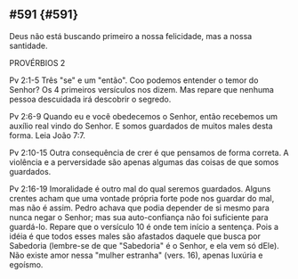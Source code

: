## #591 {#591}

Deus não está buscando primeiro a nossa felicidade, mas a nossa santidade.

PROVÉRBIOS 2

Pv 2:1-5 Três &quot;se&quot; e um &quot;então&quot;. Coo podemos entender o temor do Senhor? Os 4 primeiros versículos nos dizem. Mas repare que nenhuma pessoa descuidada irá descobrir o segredo.

Pv 2:6-9 Quando eu e você obedecemos o Senhor, então recebemos um auxílio real vindo do Senhor. E somos guardados de muitos males desta forma. Leia João 7:7.

Pv 2:10-15 Outra consequência de crer é que pensamos de forma correta. A violência e a perversidade são apenas algumas das coisas de que somos guardados.

Pv 2:16-19 Imoralidade é outro mal do qual seremos guardados. Alguns crentes acham que uma vontade própria forte pode nos guardar do mal, mas não é assim. Pedro achava que podia depender de si mesmo para nunca negar o Senhor; mas sua auto-confiança não foi suficiente para guardá-lo. Repare que o versículo 10 é onde tem início a sentença. Pois a idéia é que todos esses males são afastados daquele que busca por Sabedoria (lembre-se de que &quot;Sabedoria&quot; é o Senhor, e ela vem só dEle). Não existe amor nessa &quot;mulher estranha&quot; (vers. 16), apenas luxúria e egoísmo.
